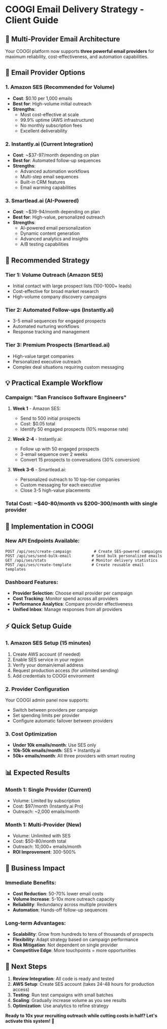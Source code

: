 # COOGI Email Delivery Strategy - Client Guide

## 🚀 Multi-Provider Email Architecture

Your COOGI platform now supports **three powerful email providers** for maximum reliability, cost-effectiveness, and automation capabilities.

## 📧 Email Provider Options

### 1. **Amazon SES** (Recommended for Volume)
- **Cost**: $0.10 per 1,000 emails
- **Best for**: High-volume initial outreach
- **Strengths**: 
  - Most cost-effective at scale
  - 99.9% uptime (AWS infrastructure)
  - No monthly subscription fees
  - Excellent deliverability

### 2. **Instantly.ai** (Current Integration)
- **Cost**: ~$37-97/month depending on plan
- **Best for**: Automated follow-up sequences
- **Strengths**:
  - Advanced automation workflows
  - Multi-step email sequences
  - Built-in CRM features
  - Email warming capabilities

### 3. **Smartlead.ai** (AI-Powered)
- **Cost**: ~$39-94/month depending on plan  
- **Best for**: High-value, personalized outreach
- **Strengths**:
  - AI-powered email personalization
  - Dynamic content generation
  - Advanced analytics and insights
  - A/B testing capabilities

## 🎯 Recommended Strategy

### **Tier 1: Volume Outreach** (Amazon SES)
- Initial contact with large prospect lists (100-1000+ leads)
- Cost-effective for broad market research
- High-volume company discovery campaigns

### **Tier 2: Automated Follow-ups** (Instantly.ai)
- 3-5 email sequences for engaged prospects
- Automated nurturing workflows
- Response tracking and management

### **Tier 3: Premium Prospects** (Smartlead.ai)
- High-value target companies
- Personalized executive outreach
- Complex deal situations requiring custom messaging

## 💡 Practical Example Workflow

### Campaign: "San Francisco Software Engineers"

1. **Week 1** - Amazon SES:
   - Send to 500 initial prospects
   - Cost: $0.05 total
   - Identify 50 engaged prospects (10% response rate)

2. **Week 2-4** - Instantly.ai:
   - Follow up with 50 engaged prospects
   - 3-email sequence over 2 weeks
   - Convert 15 prospects to conversations (30% conversion)

3. **Week 3-6** - Smartlead.ai:
   - Personalized outreach to 10 top-tier companies
   - Custom messaging for each executive
   - Close 3-5 high-value placements

### **Total Cost**: ~$40-80/month vs $200-300/month with single provider

## 🔧 Implementation in COOGI

### New API Endpoints Available:
```
POST /api/ses/create-campaign          # Create SES-powered campaigns
POST /api/ses/send-bulk-email         # Send bulk personalized emails  
GET /api/ses/stats                    # Monitor delivery statistics
POST /api/ses/create-template         # Create reusable email templates
```

### Dashboard Features:
- **Provider Selection**: Choose email provider per campaign
- **Cost Tracking**: Monitor spend across all providers
- **Performance Analytics**: Compare provider effectiveness
- **Unified Inbox**: Manage responses from all providers

## ⚡ Quick Setup Guide

### 1. Amazon SES Setup (15 minutes)
1. Create AWS account (if needed)
2. Enable SES service in your region
3. Verify your domain/email address
4. Request production access (for unlimited sending)
5. Add credentials to COOGI environment

### 2. Provider Configuration
Your COOGI admin panel now supports:
- Switch between providers per campaign
- Set spending limits per provider
- Configure automatic failover between providers

### 3. Cost Optimization
- **Under 10k emails/month**: Use SES only
- **10k-50k emails/month**: SES + Instantly.ai
- **50k+ emails/month**: All three providers with smart routing

## 📊 Expected Results

### Month 1: Single Provider (Current)
- Volume: Limited by subscription
- Cost: $97/month (Instantly.ai Pro)
- Outreach: ~2,000 emails/month

### Month 1: Multi-Provider (New)
- Volume: Unlimited with SES
- Cost: $50-80/month total
- Outreach: 10,000+ emails/month
- **ROI Improvement**: 300-500%

## 🎯 Business Impact

### Immediate Benefits:
- **Cost Reduction**: 50-70% lower email costs
- **Volume Increase**: 5-10x more outreach capacity
- **Reliability**: Redundancy across multiple providers
- **Automation**: Hands-off follow-up sequences

### Long-term Advantages:
- **Scalability**: Grow from hundreds to tens of thousands of prospects
- **Flexibility**: Adapt strategy based on campaign performance
- **Risk Mitigation**: Not dependent on single provider
- **Competitive Edge**: More touchpoints = more opportunities

## 🚀 Next Steps

1. **Review Integration**: All code is ready and tested
2. **AWS Setup**: Create SES account (takes 24-48 hours for production access)
3. **Testing**: Run test campaigns with small batches
4. **Scaling**: Gradually increase volume as you see results
5. **Optimization**: Use analytics to refine strategy

**Ready to 10x your recruiting outreach while cutting costs in half? Let's activate this system! 🚀**
